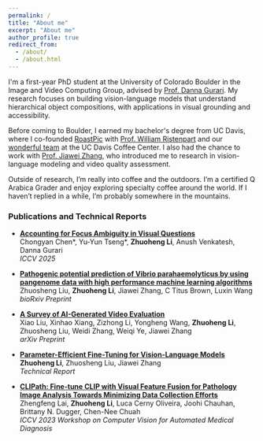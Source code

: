 ```yaml
---
permalink: /
title: "About me"
excerpt: "About me"
author_profile: true
redirect_from: 
  - /about/
  - /about.html
---
```


I'm a first-year PhD student at the University of Colorado Boulder in the Image and Video Computing Group, advised by [Prof. Danna Gurari](https://dannagurari.colorado.edu/). My research focuses on building vision-language models that understand hierarchical object compositions, with applications in visual grounding and accessibility.

Before coming to Boulder, I earned my bachelor's degree from UC Davis, where I co-founded [RoastPic](https://www.roastpic.com/) with [Prof. William Ristenpart](https://coffeecenter.ucdavis.edu/people/william-ristenpart) and our [wonderful team](https://www.roastpic.com/about-us) at the UC Davis Coffee Center. I also had the chance to work with [Prof. Jiawei Zhang](http://jiaweizhang.net/), who introduced me to research in vision-language modeling and video quality assessment.

Outside of research, I’m really into coffee and the outdoors. I’m a certified Q Arabica Grader and enjoy exploring specialty coffee around the world. If I haven’t replied in a while, I’m probably somewhere in the mountains.


### Publications and Technical Reports
* **[Accounting for Focus Ambiguity in Visual Questions](https://arxiv.org/abs/2501.02201)**  
  Chongyan Chen\*, Yu-Yun Tseng\*, **Zhuoheng Li**, Anush Venkatesh, Danna Gurari  
  *ICCV 2025*  

* **[Pathogenic potential prediction of Vibrio parahaemolyticus by using pangenome data with high performance machine learning algorithms](https://www.biorxiv.org/content/10.1101/2025.04.08.647818v1.full.pdf)**  
  Zhuosheng Liu, **Zhuoheng Li**, Jiawei Zhang, C Titus Brown, Luxin Wang  
  *bioRxiv Preprint*  

* **[A Survey of AI-Generated Video Evaluation](https://arxiv.org/pdf/2410.19884)**  
  Xiao Liu, Xinhao Xiang, Zizhong Li, Yongheng Wang, **Zhuoheng Li**, Zhuosheng Liu, Weidi Zhang, Weiqi Ye, Jiawei Zhang  
  *arXiv Preprint*  

* **[Parameter-Efficient Fine-Tuning for Vision-Language Models](https://andy-lzh.github.io/files/PEFT_CLIP.pdf)**  
  **Zhuoheng Li**, Zhuosheng Liu, Jiawei Zhang  
  *Technical Report*  

* **[CLIPath: Fine-tune CLIP with Visual Feature Fusion for Pathology Image Analysis Towards Minimizing Data Collection Efforts](https://openaccess.thecvf.com/content/ICCV2023W/CVAMD/papers/Lai_CLIPath_Fine-Tune_CLIP_with_Visual_Feature_Fusion_for_Pathology_Image_ICCVW_2023_paper.pdf)**  
  Zhengfeng Lai, **Zhuoheng Li**, Luca Cerny Oliveira, Joohi Chauhan, Brittany N. Dugger, Chen-Nee Chuah  
  *ICCV 2023 Workshop on Computer Vision for Automated Medical Diagnosis*
